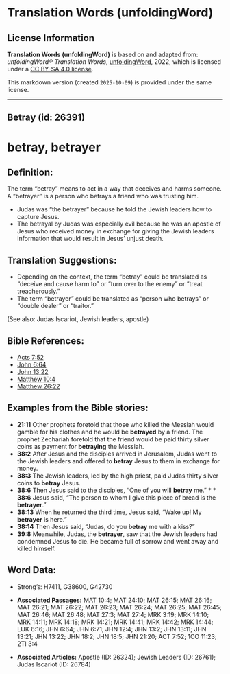 # Translation Words (unfoldingWord)

## License Information

**Translation Words (unfoldingWord)** is based on and adapted from: _unfoldingWord® Translation Words_, [unfoldingWord](https://unfoldingword.org/utw), 2022, which is licensed under a [CC BY-SA 4.0 license](https://creativecommons.org/licenses/by-sa/4.0/legalcode.en).

This markdown version (created `2025-10-09`) is provided under the same license.



--------------------------------

## Betray (id: 26391)

betray, betrayer
================

Definition:
-----------

The term “betray” means to act in a way that deceives and harms someone. A “betrayer” is a person who betrays a friend who was trusting him.

* Judas was “the betrayer” because he told the Jewish leaders how to capture Jesus.
* The betrayal by Judas was especially evil because he was an apostle of Jesus who received money in exchange for giving the Jewish leaders information that would result in Jesus’ unjust death.

Translation Suggestions:
------------------------

* Depending on the context, the term “betray” could be translated as “deceive and cause harm to” or “turn over to the enemy” or “treat treacherously.”
* The term “betrayer” could be translated as “person who betrays” or “double dealer” or “traitor.”

(See also: Judas Iscariot, Jewish leaders, apostle)

Bible References:
-----------------

* [Acts 7:52](https://ref.ly/Acts7:52)
* [John 6:64](https://ref.ly/John6:64)
* [John 13:22](https://ref.ly/John13:22)
* [Matthew 10:4](https://ref.ly/Matt10:4)
* [Matthew 26:22](https://ref.ly/Matt26:22)

Examples from the Bible stories:
--------------------------------

* **21:11** Other prophets foretold that those who killed the Messiah would gamble for his clothes and he would be **betrayed** by a friend. The prophet Zechariah foretold that the friend would be paid thirty silver coins as payment for **betraying** the Messiah.
* **38:2** After Jesus and the disciples arrived in Jerusalem, Judas went to the Jewish leaders and offered to **betray** Jesus to them in exchange for money.
* **38:3** The Jewish leaders, led by the high priest, paid Judas thirty silver coins to **betray** Jesus.
* **38:6** Then Jesus said to the disciples, “One of you will **betray** me.” \* \* **38:6** Jesus said, “The person to whom I give this piece of bread is the **betrayer**.”
* **38:13** When he returned the third time, Jesus said, “Wake up! My **betrayer** is here.”
* **38:14** Then Jesus said, “Judas, do you **betray** me with a kiss?”
* **39:8** Meanwhile, Judas, the **betrayer**, saw that the Jewish leaders had condemned Jesus to die. He became full of sorrow and went away and killed himself.

Word Data:
----------

* Strong’s: H7411, G38600, G42730

* **Associated Passages:** MAT 10:4; MAT 24:10; MAT 26:15; MAT 26:16; MAT 26:21; MAT 26:22; MAT 26:23; MAT 26:24; MAT 26:25; MAT 26:45; MAT 26:46; MAT 26:48; MAT 27:3; MAT 27:4; MRK 3:19; MRK 14:10; MRK 14:11; MRK 14:18; MRK 14:21; MRK 14:41; MRK 14:42; MRK 14:44; LUK 6:16; JHN 6:64; JHN 6:71; JHN 12:4; JHN 13:2; JHN 13:11; JHN 13:21; JHN 13:22; JHN 18:2; JHN 18:5; JHN 21:20; ACT 7:52; 1CO 11:23; 2TI 3:4
* **Associated Articles:** Apostle (ID: 26324); Jewish Leaders (ID: 26761); Judas Iscariot (ID: 26784)

